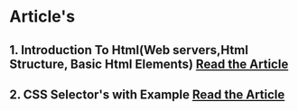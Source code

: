 # Article's
## 1. Introduction To Html(Web servers,Html Structure, Basic Html Elements) [Read the Article](https://saieeshnaik.hashnode.dev/introduction-to-html)

## 2. CSS Selector's with Example [Read the Article](https://saieeshnaik.hashnode.dev/css-selectors-with-example)